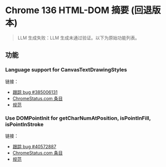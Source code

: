 # Chrome 136 HTML-DOM 摘要 (回退版本)
> LLM 生成失败：LLM 生成未通过验证。以下为原始功能列表。

## 功能

### Language support for CanvasTextDrawingStyles
链接：
- [跟踪 bug #385006131](https://bugs.chromium.org/p/chromium/issues/detail?id=385006131)
- [ChromeStatus.com 条目](https://chromestatus.com/feature/5101829618114560)
- [规范](https://html.spec.whatwg.org/multipage/canvas.html#canvastextdrawingstyles)

### Use DOMPointInit for getCharNumAtPosition, isPointInFill, isPointInStroke
链接：
- [跟踪 bug #40572887](https://bugs.chromium.org/p/chromium/issues/detail?id=40572887)
- [ChromeStatus.com 条目](https://chromestatus.com/feature/5084627093929984)
- [规范](https://www.w3.org/TR/SVG2/types.html#InterfaceDOMPointInit)